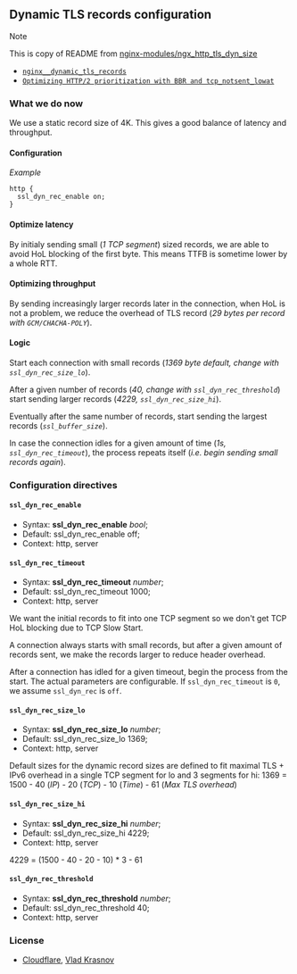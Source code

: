 ## Dynamic TLS records configuration

> [!NOTE] 
> This is copy of README from [nginx-modules/ngx_http_tls_dyn_size](https://github.com/nginx-modules/ngx_http_tls_dyn_size)

* [`nginx__dynamic_tls_records`](https://github.com/cloudflare/sslconfig/blob/3e45b99/patches/)
* [`Optimizing HTTP/2 prioritization with BBR and tcp_notsent_lowat`](https://blog.cloudflare.com/http-2-prioritization-with-nginx/)

### What we do now

We use a static record size of 4K. This gives a good balance of latency and throughput.

#### Configuration

*Example*

```nginx
http {
  ssl_dyn_rec_enable on;
}
```

#### Optimize latency

By initialy sending small (_1 TCP segment_) sized records, we are able to avoid HoL blocking of the first byte. This means TTFB is sometime lower by a whole RTT.

#### Optimizing throughput

By sending increasingly larger records later in the connection,
when HoL is not a problem, we reduce the overhead of TLS record
(_29 bytes per record with `GCM/CHACHA-POLY`_).

#### Logic

Start each connection with small records
(_1369 byte default, change with `ssl_dyn_rec_size_lo`_).

After a given number of records (_40, change with `ssl_dyn_rec_threshold`_)
start sending larger records (_4229, `ssl_dyn_rec_size_hi`_).

Eventually after the same number of records,
start sending the largest records (_`ssl_buffer_size`_).

In case the connection idles for a given amount of time
(_1s, `ssl_dyn_rec_timeout`_), the process repeats itself
(_i.e. begin sending small records again_).

### Configuration directives

#### `ssl_dyn_rec_enable`
- Syntax: **ssl_dyn_rec_enable** _bool_;
- Default: ssl_dyn_rec_enable off;
- Context: http, server

#### `ssl_dyn_rec_timeout`
- Syntax: **ssl_dyn_rec_timeout** _number_;
- Default: ssl_dyn_rec_timeout 1000;
- Context: http, server

We want the initial records to fit into one TCP segment
so we don't get TCP HoL blocking due to TCP Slow Start.

A connection always starts with small records, but after
a given amount of records sent, we make the records larger
to reduce header overhead.

After a connection has idled for a given timeout, begin
the process from the start. The actual parameters are
configurable. If `ssl_dyn_rec_timeout` is `0`, we assume `ssl_dyn_rec` is `off`.

#### `ssl_dyn_rec_size_lo`
- Syntax: **ssl_dyn_rec_size_lo** _number_;
- Default: ssl_dyn_rec_size_lo 1369;
- Context: http, server

Default sizes for the dynamic record sizes are defined to fit maximal
TLS + IPv6 overhead in a single TCP segment for lo and 3 segments for hi:
1369 = 1500 - 40 (_IP_) - 20 (_TCP_) - 10 (_Time_) - 61 (_Max TLS overhead_)

#### `ssl_dyn_rec_size_hi`
- Syntax: **ssl_dyn_rec_size_hi** _number_;
- Default: ssl_dyn_rec_size_hi 4229;
- Context: http, server

4229 = (1500 - 40 - 20 - 10) * 3  - 61

#### `ssl_dyn_rec_threshold`
- Syntax: **ssl_dyn_rec_threshold** _number_;
- Default: ssl_dyn_rec_threshold 40;
- Context: http, server

### License

* [Cloudflare](https://github.com/cloudflare), [Vlad Krasnov](https://github.com/vkrasnov)
